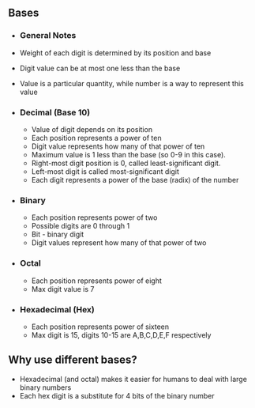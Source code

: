 ## Bases

- ### General Notes

- Weight of each digit is determined by its position and base
- Digit value can be at most one less than the base
- Value is a particular quantity, while number is a way to represent this value

- ### Decimal (Base 10)
	- Value of digit depends on its position
	- Each position represents a power of ten
	- Digit value represents how many of that power of ten
	- Maximum value is 1 less than the base (so 0-9 in this case).
	- Right-most digit position is 0, called least-significant digit.
	- Left-most digit is called most-significant digit
	- Each digit represents a power of the base (radix) of the number

- ### Binary
	- Each position represents power of two
	- Possible digits are 0 through 1 
	- Bit - binary digit
	- Digit values represent how many of that power of two

- ### Octal 
	- Each position represents power of eight
	- Max digit value is 7

- ### Hexadecimal (Hex)
	- Each position represents power of sixteen
	- Max digit is 15, digits 10-15 are A,B,C,D,E,F respectively

## Why use different bases?

- Hexadecimal (and octal) makes it easier for humans to deal with large binary numbers
- Each hex digit is a substitute for 4 bits of the binary number